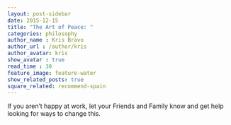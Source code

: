 ```yaml
---
layout: post-sidebar
date: 2015-12-15
title: "The Art of Peace: "
categories: philosophy
author_name : Kris Bravo
author_url : /author/kris
author_avatar: kris
show_avatar : true
read_time : 30
feature_image: feature-water
show_related_posts: true
square_related: recommend-spain
---
```


If you aren’t happy at work, let your Friends and Family know and get help looking for ways to change this.
